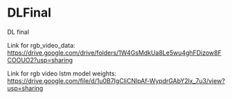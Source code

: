 # DLFinal
DL final

Link for rgb_video_data: https://drive.google.com/drive/folders/1W4GsMdkUa8Le5wu4ghFDizow8FCOOUO2?usp=sharing 

Link for rgb video lstm model weights: https://drive.google.com/file/d/1u0B7IgCliCNlpAf-WypdrGAbY2lx_7u3/view?usp=sharing 
